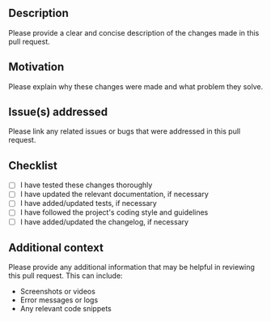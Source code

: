 ## Description

Please provide a clear and concise description of the changes made in this pull request.

## Motivation

Please explain why these changes were made and what problem they solve.

## Issue(s) addressed

Please link any related issues or bugs that were addressed in this pull request.

## Checklist
- [ ] I have tested these changes thoroughly
- [ ] I have updated the relevant documentation, if necessary
- [ ] I have added/updated tests, if necessary
- [ ] I have followed the project's coding style and guidelines
- [ ] I have added/updated the changelog, if necessary

## Additional context

Please provide any additional information that may be helpful in reviewing this pull request. This can include:
- Screenshots or videos
- Error messages or logs
- Any relevant code snippets

